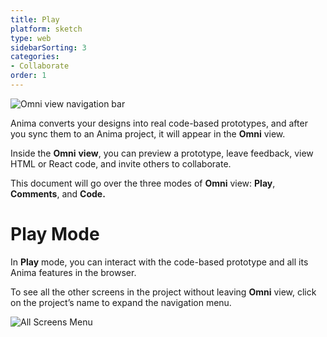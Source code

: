 ```yaml
---
title: Play
platform: sketch
type: web
sidebarSorting: 3
categories: 
- Collaborate
order: 1
---
```

![Omni view navigation bar](https://s3.amazonaws.com/animaapp/docs/web-app/Anima%204%20-%20Omni%20View%20top%20bar.png)

Anima converts your designs into real code-based prototypes, and after you sync them to an Anima project, it will appear in the **Omni** view.

Inside the **Omni** **view**, you can preview a prototype, leave feedback, view  HTML or React code, and invite others to collaborate.

This document will go over the three modes of **Omni** view: **Play**, **Comments**, and **Code.**

# **Play Mode**

In **Play** mode, you can interact with the code-based prototype and all its Anima features in the browser.

To see all the other screens in the project without leaving **Omni** view, click on the project’s name to expand the navigation menu.

![All Screens Menu](https://s3.amazonaws.com/animaapp/docs/web-app/Anima%204%20-%20Play%20more%20screens%20opt.gif)
